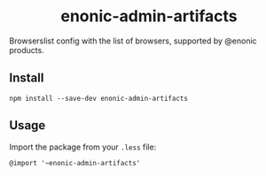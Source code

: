 <h1 align="center">enonic-admin-artifacts</h1>

Browserslist config with the list of browsers, supported by @enonic products.

## Install

```
npm install --save-dev enonic-admin-artifacts
```

## Usage

Import the package from your `.less` file:

```less
@import '~enonic-admin-artifacts'
```
